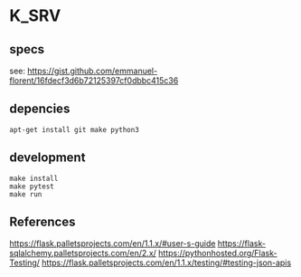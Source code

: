 # K_SRV

## specs 

see: https://gist.github.com/emmanuel-florent/16fdecf3d6b72125397cf0dbbc415c36

## depencies

```
apt-get install git make python3
```

## development

```
make install
make pytest
make run
```



## References

https://flask.palletsprojects.com/en/1.1.x/#user-s-guide
https://flask-sqlalchemy.palletsprojects.com/en/2.x/
https://pythonhosted.org/Flask-Testing/
https://flask.palletsprojects.com/en/1.1.x/testing/#testing-json-apis